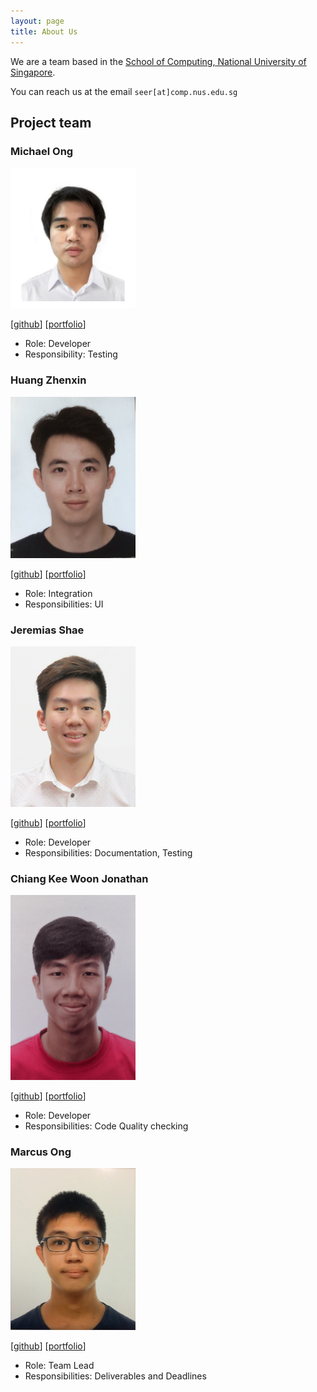 ```yaml
---
layout: page
title: About Us
---
```


We are a team based in the [School of Computing, National University of Singapore](http://www.comp.nus.edu.sg).

You can reach us at the email `seer[at]comp.nus.edu.sg`

## Project team

### Michael Ong

<img src="images/maikongeh.png" width="200px">


[[github](https://github.com/maikongeh)]
[[portfolio](team/maikongeh.md)]

* Role: Developer
* Responsibility: Testing

### Huang Zhenxin

<img src="images/hzxin.png" width="200px">

[[github](http://github.com/Hzxin)]
[[portfolio](team/hzxin.md)]

* Role: Integration
* Responsibilities: UI

### Jeremias Shae

<img src="images/jellymias.png" width="200px">

[[github](http://github.com/jellymias)]
[[portfolio](team/jellymias.md)]
* Role: Developer
* Responsibilities: Documentation, Testing

### Chiang Kee Woon Jonathan

<img src="images/banchiang.png" width="200px">

[[github](http://github.com/banchiang)]
[[portfolio](team/banchiang.md)]

* Role: Developer
* Responsibilities: Code Quality checking

### Marcus Ong

<img src="images/markuz5116.png" width="200px">

[[github](http://github.com/markuz5116)]
[[portfolio](team/markuz5116.md)]

* Role: Team Lead
* Responsibilities: Deliverables and Deadlines
